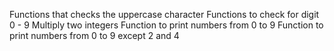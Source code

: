 Functions that checks the uppercase character
Functions to check for digit 0 - 9
Multiply two integers
Function to print numbers from 0 to 9
Function to print numbers from 0 to 9 except 2 and 4
